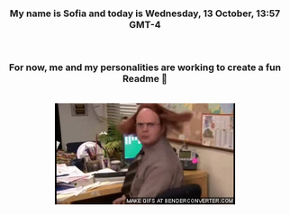 


<div align="center">
<h3 >My name is Sofia and today is Wednesday, 13 October, 13:57 GMT-4</h3><br>
<h3 >For now, me and my personalities are working to create a fun Readme 👋
</h3><br>
<img src='img/dwight.gif' alt='working...'/>
</div>
